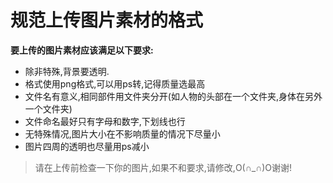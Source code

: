 规范上传图片素材的格式
========================

**要上传的图片素材应该满足以下要求:**

* 除非特殊,背景要透明.
* 格式使用png格式,可以用ps转,记得质量选最高
* 文件名有意义,相同部件用文件夹分开(如人物的头部在一个文件夹,身体在另外一个文件夹)
* 文件命名最好只有字母和数字,下划线也行
* 无特殊情况,图片大小在不影响质量的情况下尽量小
* 图片四周的透明也尽量用ps减小

>请在上传前检查一下你的图片,如果不和要求,请修改,O(∩_∩)O谢谢!